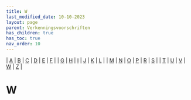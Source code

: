 ```yaml
---
title: W
last_modified_date: 10-10-2023
layout: page
parent: Verkenningsvoorschriften
has_children: true
has_toc: true
nav_order: 10
---
```


| [A](../A/A.html) | [B](../B/B.html) | [C](../C/C.html) | [D](../D/D.html) | [E](../E/E.html) | [F](../F/F.html) |
| [G](../G/G.html) | [H](../H/H.html) | [I](../I/I.html) | [J](../J/J.html) | [K](../K/K.html) | [L](../L/L.html) |
| [M](../M/M.html) | [N](../N/N.html) | [O](../O/O.html) | [P](../P/P.html) | [R](../R/R.html) | [S](../S/S.html) |
| [T](../T/T.html) | [U](../U/U.html) | [V](../V/V.html) | [W](../W/W.html) | [Z](../Z/Z.html) |

W
=

<!--

|     |     |     |     |     |
| --- | --- | --- | --- | --- |

| [![](../../images/foto-niet-beschikbaar.jpg)](Wad/Wad.html)<br>[Wad](Wad/Wad.html)
| [![](Wal/vv_0106_124x93.jpg)](Wal/Wal.html)<br>[Wal](Wal/Wal.html)
| [![](../../images/foto-niet-beschikbaar.jpg)](Warenhuis/Warenhuis.html)<br>[Warenhuis](Warenhuis/Warenhuis.html)
| [![](../../images/foto-niet-beschikbaar.jpg)](Waterbak/Waterbak.html)<br>[Waterbak](Waterbak/Waterbak.html)
| [![](Waterdeel/vv_0163_124x93.jpg)](Waterdeel/Waterdeel.html)<br>[Waterdeel](Waterdeel/Waterdeel.html)
Watergebied
| [![](../../images/foto-niet-beschikbaar.jpg)](Waterkering/Waterkering.html)<br>[Waterkering](Waterkering/Waterkering.html)
| [![](../../images/foto-niet-beschikbaar.jpg)](Waterleiding_-pompstation/Waterleiding_-pompstation.html)<br>[Waterleiding -pompstation](Waterleiding_-pompstation/Waterleiding_-pompstation.html)
Waterloop
Watermolen
| [![](../../images/foto-niet-beschikbaar.jpg)](Waterradmolen/Waterradmolen.html)<br>[Waterradmolen](Waterradmolen/Waterradmolen.html)
| [![](../S/Spaarbekken/Spaarbekken_125x100.bmp)](Waterreservoir/Waterreservoir.html)<br>[Waterreservoir](Waterreservoir/Waterreservoir.html)
| [![](../../images/foto-niet-beschikbaar.jpg)](Waterschap/Waterschap.html)<br>[Waterschap](Waterschap/Waterschap.html)
| [![](../T/Toren/vv_0169_125x100.jpg)](Watertoren/Watertoren.html)<br>[Watertoren](Watertoren/Watertoren.html)
| [![](Waterval/Waterval_125x100.bmp)](Waterval/Waterval.html)<br>[Waterval](Waterval/Waterval.html)
| [![](../../images/foto-niet-beschikbaar.jpg)](Waterzuiverings-installatie/Waterzuiverings-installatie.html)<br>[Waterzuiveringsinstallatie](Waterzuiverings-installatie/Waterzuiverings-installatie.html)
| [![](Weg/weg_125x100.bmp)](Weg/Weg.html)<br>[Weg](Weg/Weg.html)
Weg_achter_boerderij
Weg_Geïntegreerd
Weg_in_aanleg
Weg_in_ontwerp
Weg_in_tunnel
Weg_op_dijk
Weg_op_pijlers
Weg_Parallel
Weg_Vrijliggend
| [![](Wegafsluiting/vv_0379_125x94.jpg)](Wegafsluiting/Wegafsluiting.html)<br>[Wegafsluiting / Wegafsluiter](Wegafsluiting/Wegafsluiting.html)
| [![](../../images/foto-niet-beschikbaar.jpg)](Wegenclassificaties/Wegenclassificaties.html)<br>[Wegenclassificaties](Wegenclassificaties/Wegenclassificaties.html)
Wegenwacht-station
Wegnaam
| [![](../K/Kilometerpaal/vv_0131_125x100.jpg)](Wegnummering/Wegnummering.html)<br>[Wegnummering](Wegnummering/Wegnummering.html)
Wegrestaurant
| [![](Wegwijzer/vv_0198_125x100.jpg)](Wegwijzer/Wegwijzer.html)<br>[Wegwijzer](Wegwijzer/Wegwijzer.html)
| [![](../G/Grasland/vv_0212_125x100.jpg)](Weiland/Weiland.html)<br>[Weiland](Weiland/Weiland.html)
| [![](../../images/foto-niet-beschikbaar.jpg)](Wel/Wel.html)<br>[Wel](Wel/Wel.html)
| [![](Werf/Werf_125x100.bmp)](Werf/Werf.html)<br>[Werf](Werf/Werf.html)
| [![](Werkhaven/Werkhaven_125x100.jpg)](Werkhaven/Werkhaven.html)<br>[Werkhaven](Werkhaven/Werkhaven.html)
| [![](../../images/foto-niet-beschikbaar.jpg)](Wiel/Wiel.html)<br>[Wiel](Wiel/Wiel.html)
niet hier: keyword| [![](../../images/foto-niet-beschikbaar.jpg)](../T/Terp/Terp.html)<br>[Terp, Wierde](../T/Terp/Terp.html)
Wijk
| [![](../../images/foto-niet-beschikbaar.jpg)](Wijk_Registratief_gebied/Wijk_Registratief_gebied.html)<br>[Wijk (Registratief gebied)](Wijk_Registratief_gebied/Wijk_Registratief_gebied.html)
| [![](Wijk_Sloot_of_kanaal/kanaal_in_veenkoloniaal_gebied._125x100.bmp)](Wijk_Sloot_of_kanaal/Wijk_Sloot_of_kanaal.html)<br>[Wijk (Sloot of kanaal)](Wijk_Sloot_of_kanaal/Wijk_Sloot_of_kanaal.html)
| [![](Wijngaard/Wijngaard_125x100.jpg)](Wijngaard/Wijngaard.html)<br>[Wijngaard](Wijngaard/Wijngaard.html)
| [![](../../images/foto-niet-beschikbaar.jpg)](Wildviaduct/Wildviaduct.html)<br>[Wildviaduct](Wildviaduct/Wildviaduct.html)
| [![](../D/Duiker/duiker_3_125x100.jpg)](Wildwissel/Wildwissel.html)<br>[Wildwissel](Wildwissel/Wildwissel.html)
Windbreker
| [![](../M/Molen/vv_0069_125x100.jpg)](Windmolen/Windmolen.html)<br>[Windmolen](Windmolen/Windmolen.html)
| [![](../../images/foto-niet-beschikbaar.jpg)](Windmolentje/Windmolentje.html)<br>[Windmolentje](Windmolentje/Windmolentje.html)
Windmotor
| [![](../../images/foto-niet-beschikbaar.jpg)](Windscherm/Windscherm.html)<br>[Windscherm](Windscherm/Windscherm.html)
| [![](../E/Energiemolen/vv_0202_125x100.jpg)](Windturbine/Windturbine.html)<br>[Windturbine](Windturbine/Windturbine.html)
| [![](Windturbinepark/Windturbinepark_125x100.bmp)](Windturbinepark/Windturbinepark.html)<br>[Windturbinepark](Windturbinepark/Windturbinepark.html)
| [![](Winkelcentrum/Winkelcentrum_125x100.jpg)](Winkelcentrum/Winkelcentrum.html)<br>[Winkelcentrum](Winkelcentrum/Winkelcentrum.html)
| [![](../../images/foto-niet-beschikbaar.jpg)](Winterpeil/Winterpeil.html)<br>[Winterpeil](Winterpeil/Winterpeil.html)
Wisselstrook
| [![](../../images/foto-niet-beschikbaar.jpg)](Woonboot/Woonboot.html)<br>[Woonboot](Woonboot/Woonboot.html)
Woonkern
Woonwagen
| [![](Woonwagencentrum/woonwagens_133x100.jpg)](Woonwagencentrum/Woonwagencentrum.html)<br>[Woonwagencentrum](Woonwagencentrum/Woonwagencentrum.html)
| [![](Woonwijk/Woonwijk_125x100.bmp)](Woonwijk/Woonwijk.html)<br>[Woonwijk](Woonwijk/Woonwijk.html)

-->
